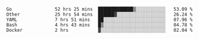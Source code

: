 <!--START_SECTION:waka-->
```text
Go                52 hrs 25 mins  █████████████▒░░░░░░░░░░░   53.09 %
Other             25 hrs 54 mins  ██████▓░░░░░░░░░░░░░░░░░░   26.24 %
YAML              7 hrs 51 mins   ██░░░░░░░░░░░░░░░░░░░░░░░   07.96 %
Bash              4 hrs 43 mins   █▒░░░░░░░░░░░░░░░░░░░░░░░   04.78 %
Docker            2 hrs           ▓░░░░░░░░░░░░░░░░░░░░░░░░   02.04 %
```
<!--END_SECTION:waka-->
